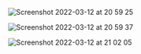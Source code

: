 ![Screenshot 2022-03-12 at 20 59 25](https://user-images.githubusercontent.com/42678580/158029315-2ab4fc92-25c3-424f-bdad-550a29624212.png)

![Screenshot 2022-03-12 at 20 59 37](https://user-images.githubusercontent.com/42678580/158029312-7c881cf1-8b5a-4f3b-83ff-00632a22b794.png)

![Screenshot 2022-03-12 at 21 02 05](https://user-images.githubusercontent.com/42678580/158029382-b9f04bab-39da-40a2-aa84-38d7a4dc0f79.png)
